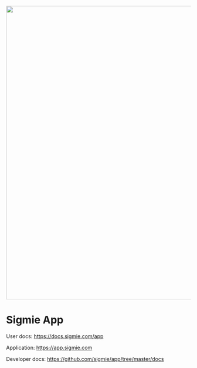 <p align="center"><a href="https://app.sigmie.com" target="_blank"><img width="800" src="https://res.cloudinary.com/markos-nikolaos-orfanos/image/upload/c_scale,w_3050/v1593940839/Sigmie/banner_avlw7m.png"></a></p>

<p align="center">
</p>

# Sigmie App

User docs: https://docs.sigmie.com/app

Application: https://app.sigmie.com

Developer docs: https://github.com/sigmie/app/tree/master/docs
